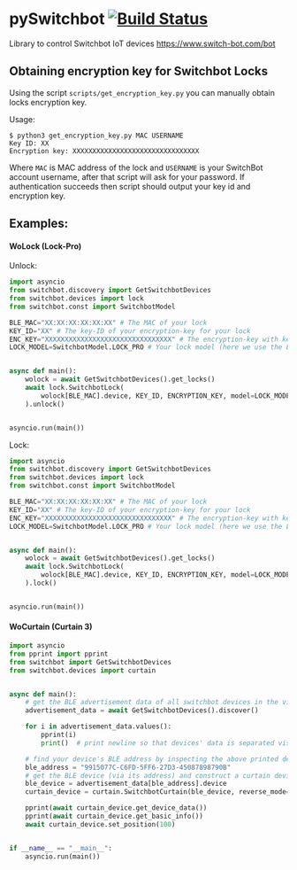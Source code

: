 # pySwitchbot [![Build Status](https://travis-ci.org/sblibs/pySwitchbot.svg?branch=master)](https://travis-ci.org/sblibs/pySwitchbot)

Library to control Switchbot IoT devices https://www.switch-bot.com/bot

## Obtaining encryption key for Switchbot Locks

Using the script `scripts/get_encryption_key.py` you can manually obtain locks encryption key.

Usage:

```shell
$ python3 get_encryption_key.py MAC USERNAME
Key ID: XX
Encryption key: XXXXXXXXXXXXXXXXXXXXXXXXXXXXXXXX
```

Where `MAC` is MAC address of the lock and `USERNAME` is your SwitchBot account username, after that script will ask for your password.
If authentication succeeds then script should output your key id and encryption key.

## Examples:

#### WoLock (Lock-Pro)

Unlock:

```python
import asyncio
from switchbot.discovery import GetSwitchbotDevices
from switchbot.devices import lock
from switchbot.const import SwitchbotModel

BLE_MAC="XX:XX:XX:XX:XX:XX" # The MAC of your lock
KEY_ID="XX" # The key-ID of your encryption-key for your lock
ENC_KEY="XXXXXXXXXXXXXXXXXXXXXXXXXXXXXXXX" # The encryption-key with key-ID "XX"
LOCK_MODEL=SwitchbotModel.LOCK_PRO # Your lock model (here we use the Lock-Pro)


async def main():
    wolock = await GetSwitchbotDevices().get_locks()
    await lock.SwitchbotLock(
        wolock[BLE_MAC].device, KEY_ID, ENCRYPTION_KEY, model=LOCK_MODEL
    ).unlock()


asyncio.run(main())
```

Lock:

```python
import asyncio
from switchbot.discovery import GetSwitchbotDevices
from switchbot.devices import lock
from switchbot.const import SwitchbotModel

BLE_MAC="XX:XX:XX:XX:XX:XX" # The MAC of your lock
KEY_ID="XX" # The key-ID of your encryption-key for your lock
ENC_KEY="XXXXXXXXXXXXXXXXXXXXXXXXXXXXXXXX" # The encryption-key with key-ID "XX"
LOCK_MODEL=SwitchbotModel.LOCK_PRO # Your lock model (here we use the Lock-Pro)


async def main():
    wolock = await GetSwitchbotDevices().get_locks()
    await lock.SwitchbotLock(
        wolock[BLE_MAC].device, KEY_ID, ENCRYPTION_KEY, model=LOCK_MODEL
    ).lock()


asyncio.run(main())
```

#### WoCurtain (Curtain 3)

```python
import asyncio
from pprint import pprint
from switchbot import GetSwitchbotDevices
from switchbot.devices import curtain


async def main():
    # get the BLE advertisement data of all switchbot devices in the vicinity
    advertisement_data = await GetSwitchbotDevices().discover()

    for i in advertisement_data.values():
        pprint(i)
        print()  # print newline so that devices' data is separated visually

    # find your device's BLE address by inspecting the above printed debug logs, example below
    ble_address = "9915077C-C6FD-5FF6-27D3-45087898790B"
    # get the BLE device (via its address) and construct a curtain device
    ble_device = advertisement_data[ble_address].device
    curtain_device = curtain.SwitchbotCurtain(ble_device, reverse_mode=False)

    pprint(await curtain_device.get_device_data())
    pprint(await curtain_device.get_basic_info())
    await curtain_device.set_position(100)


if __name__ == "__main__":
    asyncio.run(main())
```
